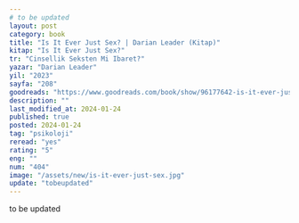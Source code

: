 ```yaml
---
# to be updated
layout: post
category: book
title: "Is It Ever Just Sex? | Darian Leader (Kitap)"
kitap: "Is It Ever Just Sex?"
tr: "Cinsellik Seksten Mi Ibaret?"
yazar: "Darian Leader"
yil: "2023"
sayfa: "208"
goodreads: "https://www.goodreads.com/book/show/96177642-is-it-ever-just-sex"
description: ""
last_modified_at: 2024-01-24
published: true
posted: 2024-01-24
tag: "psikoloji"
reread: "yes"
rating: "5"
eng: ""
num: "404"
image: "/assets/new/is-it-ever-just-sex.jpg"
update: "tobeupdated"
---
```


to be updated
